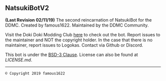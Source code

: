 ## NatsukiBotV2
**(Last Revision 02/11/19)** The second reincarnation of NatsukiBot for the DDMC.
Created by famous1622. Maintained by the DDMC Community.

Visit the Doki Doki Modding Club [here](https://discord.gg/PXmar84) to check out the bot.
Report issues to the maintainer and NOT the copyright holder.
In the case that there is no maintainer, report issues to Logokas. Contact via Github or Discord.

This bot is under the [BSD-3 Clause](https://opensource.org/licenses/BSD-3-Clause). License can also be found at *LICENSE.md*.
____________________________
`© Copyright 2019 famous1622`
